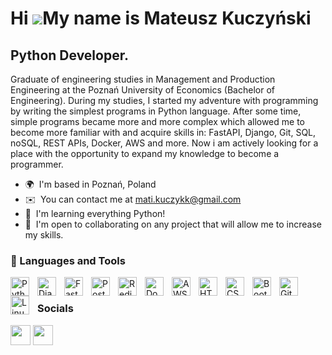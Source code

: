 Hi ![](https://user-images.githubusercontent.com/18350557/176309783-0785949b-9127-417c-8b55-ab5a4333674e.gif)My name is Mateusz Kuczyński
=========================================================================================================================================

Python Developer.
-----------------

Graduate of engineering studies in Management and Production Engineering at the Poznań University of Economics (Bachelor of Engineering). During my studies, I started my adventure with programming by writing the simplest programs in Python language. After some time, simple programs became more and more complex which allowed me to become more familiar with and acquire skills in: FastAPI, Django, Git, SQL, noSQL, REST APIs, Docker, AWS and more. Now i am actively looking for a place with the opportunity to expand my knowledge to become a programmer.

*   🌍  I'm based in Poznań, Poland
*   ✉️  You can contact me at [mati.kuczykk@gmail.com](mailto:mati.kuczykk@gmail.com)
*   🧠  I'm learning everything Python!
*   🤝  I'm open to collaborating on any project that will allow me to increase my skills.
  
  ### 🧰 Languages and Tools


<img align="left" alt="Python" width="30px" style="padding-right:10px;" src="https://cdn.jsdelivr.net/gh/devicons/devicon/icons/python/python-original.svg" />
<img <img align="left" alt="Django" width="30px" style="padding-right:10px;"src="https://cdn.jsdelivr.net/gh/devicons/devicon/icons/django/django-plain.svg"/>
<img <img align="left" alt="FastAPI" width="30px" style="padding-right:10px;"src="https://cdn.jsdelivr.net/gh/devicons/devicon/icons/fastapi/fastapi-original-wordmark.svg"/>
<img align="left" alt="Postgresql" width="30px" style="padding-right:10px;"src="https://cdn.jsdelivr.net/gh/devicons/devicon/icons/postgresql/postgresql-original-wordmark.svg" />
<img align="left" alt="Redis" width="30px" style="padding-right:10px;"src="https://cdn.jsdelivr.net/gh/devicons/devicon/icons/redis/redis-original-wordmark.svg" />
<img <img align="left" alt="Docker" width="30px" style="padding-right:10px;"src="https://cdn.jsdelivr.net/gh/devicons/devicon/icons/docker/docker-original.svg" />
<img <img align="left" alt="AWS" width="30px" style="padding-right:10px;" src="https://cdn.jsdelivr.net/gh/devicons/devicon/icons/amazonwebservices/amazonwebservices-plain-wordmark.svg"/>
<img align="left" alt="HTML" width="30px" style="padding-right:10px;" src="https://cdn.jsdelivr.net/gh/devicons/devicon/icons/html5/html5-plain.svg" />
<img align="left" alt="CSS" width="30px" style="padding-right:10px;" src="https://cdn.jsdelivr.net/gh/devicons/devicon/icons/css3/css3-plain.svg" />
<img <img align="left" alt="Bootstrap" width="30px" style="padding-right:10px;"src="https://cdn.jsdelivr.net/gh/devicons/devicon/icons/bootstrap/bootstrap-original.svg" />
<img align="left" alt="Git" width="30px" style="padding-right:10px;" src="https://cdn.jsdelivr.net/gh/devicons/devicon/icons/git/git-original.svg" />
<img align="left" alt="Linux" width="30px" style="padding-right:10px;" src="https://cdn.jsdelivr.net/gh/devicons/devicon/icons/linux/linux-original.svg" />
<br/>
                    
 ### Socials
                  
<p align="left">
<a href="https://linkedin.com/in/mateuszkuczyński" target="_blank" rel="noreferrer"><img src="https://raw.githubusercontent.com/danielcranney/readme-generator/main/public/icons/socials/linkedin.svg" width="32" height="32" /></a>
<a href="https://github.com/mateuszkuczykkuczynski" target="_blank" rel="noreferrer"><img src="https://raw.githubusercontent.com/danielcranney/readme-generator/main/public/icons/socials/github.svg" width="32" height="32" /></a></p>
